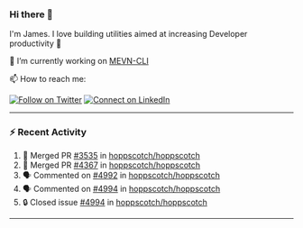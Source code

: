 ### Hi there 👋

I'm James. I love building utilities aimed at increasing Developer productivity :raised_hands: 

🔭 I’m currently working on [MEVN-CLI](https://github.com/madlabsinc/mevn-cli)

📫 How to reach me:

[![Follow on Twitter](https://img.shields.io/badge/--twitter?label=Twitter&logo=Twitter&style=social)](https://twitter.com/james_madhacks) [![Connect on LinkedIn](https://img.shields.io/badge/--linkedin?label=LinkedIn&logo=LinkedIn&style=social)](https://www.linkedin.com/in/jamesgeorge007)

---

### :zap: Recent Activity

<!--START_SECTION:activity-->
1. 🎉 Merged PR [#3535](https://github.com/hoppscotch/hoppscotch/pull/3535) in [hoppscotch/hoppscotch](https://github.com/hoppscotch/hoppscotch)
2. 🎉 Merged PR [#4367](https://github.com/hoppscotch/hoppscotch/pull/4367) in [hoppscotch/hoppscotch](https://github.com/hoppscotch/hoppscotch)
3. 🗣 Commented on [#4992](https://github.com/hoppscotch/hoppscotch/pull/4992#issuecomment-2805669825) in [hoppscotch/hoppscotch](https://github.com/hoppscotch/hoppscotch)
4. 🗣 Commented on [#4994](https://github.com/hoppscotch/hoppscotch/issues/4994#issuecomment-2805656523) in [hoppscotch/hoppscotch](https://github.com/hoppscotch/hoppscotch)
5. 🔒 Closed issue [#4994](https://github.com/hoppscotch/hoppscotch/issues/4994) in [hoppscotch/hoppscotch](https://github.com/hoppscotch/hoppscotch)
<!--END_SECTION:activity-->

---

<!--
**jamesgeorge007/jamesgeorge007** is a ✨ _special_ ✨ repository because its `README.md` (this file) appears on your GitHub profile.

Here are some ideas to get you started:

- 🌱 I’m currently learning ...
- 👯 I’m looking to collaborate on ...
- 🤔 I’m looking for help with ...
- 💬 Ask me about ...
- 😄 Pronouns: ...
- ⚡ Fun fact: ...
-->
